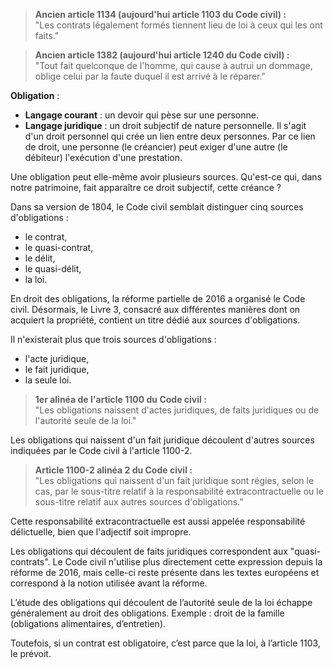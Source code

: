 > **Ancien article 1134 (aujourd'hui article 1103 du Code civil) :**  
> "Les contrats légalement formés tiennent lieu de loi à ceux qui les ont faits."

> **Ancien article 1382 (aujourd'hui article 1240 du Code civil) :**  
> "Tout fait quelconque de l'homme, qui cause à autrui un dommage, oblige celui par la faute duquel il est arrivé à le réparer."

**Obligation** :

- **Langage courant** : un devoir qui pèse sur une personne.
- **Langage juridique** : un droit subjectif de nature personnelle. Il s'agit d'un droit personnel qui crée un lien entre deux personnes. Par ce lien de droit, une personne (le créancier) peut exiger d'une autre (le débiteur) l'exécution d'une prestation.

Une obligation peut elle-même avoir plusieurs sources. Qu'est-ce qui, dans notre patrimoine, fait apparaître ce droit subjectif, cette créance ?

Dans sa version de 1804, le Code civil semblait distinguer cinq sources d'obligations :

- le contrat,
- le quasi-contrat,
- le délit,
- le quasi-délit,
- la loi.

En droit des obligations, la réforme partielle de 2016 a organisé le Code civil. Désormais, le Livre 3, consacré aux différentes manières dont on acquiert la propriété, contient un titre dédié aux sources d'obligations.

Il n'existerait plus que trois sources d'obligations :

- l'acte juridique,
- le fait juridique,
- la seule loi.

> **1er alinéa de l'article 1100 du Code civil :**  
> "Les obligations naissent d'actes juridiques, de faits juridiques ou de l'autorité seule de la loi."

Les obligations qui naissent d'un fait juridique découlent d'autres sources indiquées par le Code civil à l'article 1100-2.

> **Article 1100-2 alinéa 2 du Code civil :**  
> "Les obligations qui naissent d'un fait juridique sont régies, selon le cas, par le sous-titre relatif à la responsabilité extracontractuelle ou le sous-titre relatif aux autres sources d'obligations."

Cette responsabilité extracontractuelle est aussi appelée responsabilité délictuelle, bien que l'adjectif soit impropre.

Les obligations qui découlent de faits juridiques correspondent aux "quasi-contrats". Le Code civil n'utilise plus directement cette expression depuis la réforme de 2016, mais celle-ci reste présente dans les textes européens et correspond à la notion utilisée avant la réforme.

L’étude des obligations qui découlent de l’autorité seule de la loi échappe généralement au droit des obligations. Exemple : droit de la famille (obligations alimentaires, d’entretien).

Toutefois, si un contrat est obligatoire, c’est parce que la loi, à l’article 1103, le prévoit.